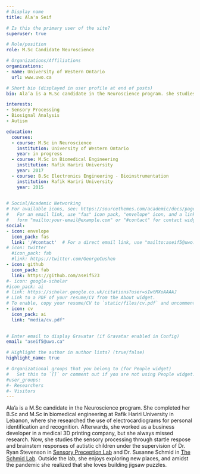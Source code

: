 ```yaml
---
# Display name
title: Ala'a Seif

# Is this the primary user of the site?
superuser: true

# Role/position
role: M.Sc Candidate Neuroscience

# Organizations/Affiliations
organizations:
- name: University of Western Ontario
  url: www.uwo.ca

# Short bio (displayed in user profile at end of posts)
bio: Ala’a is a M.Sc candidate in the Neuroscience program. she studies the sensory processing through startle respose and  brainstem responses of autistic children under the supervision of Dr. Ryan Stevenson in [Sensory Preception Lab](https://sensorylab.ca/)  and Dr. Susanne Schmid in [The Schmid Lab](http://www.theschmidlab.com/).

interests:
- Sensory Processing 
- Biosignal Analysis
- Autism

education:
  courses:
  - course: M.Sc in Neuroscience
    institution: University of Western Ontario
    year: in progress
  - course: M.Sc in Biomedical Engineering
    institution: Rafik Hariri University
    year: 2017
  - course: B.Sc Electronics Engineering - Bioinstrumentation
    institution: Rafik Hariri University
    year: 2015
  

# Social/Academic Networking
# For available icons, see: https://sourcethemes.com/academic/docs/page-builder/#icons
#   For an email link, use "fas" icon pack, "envelope" icon, and a link in the
#   form "mailto:your-email@example.com" or "#contact" for contact widget.
social:
- icon: envelope
  icon_pack: fas
  link: '/#contact'  # For a direct email link, use "mailto:aseif5@uwo.ca".
# icon: twitter
  #icon_pack: fab
  #link: https://twitter.com/GeorgeCushen
- icon: github
  icon_pack: fab
  link: https://github.com/aseif523
#- icon: google-scholar
#icon_pack: ai
# link: https://scholar.google.co.uk/citations?user=sIwtMXoAAAAJ
# Link to a PDF of your resume/CV from the About widget.
# To enable, copy your resume/CV to `static/files/cv.pdf` and uncomment the lines below.
- icon: cv
  icon_pack: ai
  link: "media/cv.pdf"
 

# Enter email to display Gravatar (if Gravatar enabled in Config)
email: "aseif5@uwo.ca"

# Highlight the author in author lists? (true/false)
highlight_name: true

# Organizational groups that you belong to (for People widget)
#   Set this to `[]` or comment out if you are not using People widget.
#user_groups:
#- Researchers 
#- Visitors
---
```


Ala’a is a M.Sc candidate in the Neuroscience program. She completed her B.Sc and M.Sc in biomedical engineering at Rafik Hariri University in Lebanon, where she researched the use of electrocardiograms for personal identification and recognition. Afterwards, she worked as a business developer in a medical 3D printing company, but she always missed research. Now, she studies the sensory processing through startle respose and  brainstem responses of autistic children under the supervision of Dr. Ryan Stevenson in [Sensory Preception Lab](https://sensorylab.ca/)  and Dr. Susanne Schmid in [The Schmid Lab](http://www.theschmidlab.com/). Outside the lab, she enjoys exploring new places, and amidst the pandemic she realized that she loves building jigsaw puzzles. 
